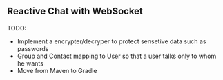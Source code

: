 ## Reactive Chat with  WebSocket

TODO:
* Implement a encrypter/decryper to protect sensetive data such as passwords
* Group and Contact mapping to User so that a user talks only to whom he wants
* Move from Maven to Gradle